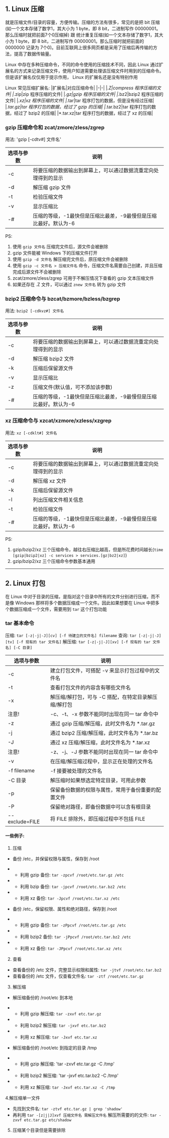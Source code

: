 ## 1. Linux 压缩
就是压缩文件/目录的容量，方便传输。压缩的方法有很多，常见的是把 bit 压缩(如一个文本存储了数字1，其大小为 1 byte，即 8 bit，二进制写作 00000001。那么压缩时就把前面7个0压缩掉) 跟 统计重复压缩(如一个文本存储了数字1，其大小为 1 byte，即 8 bit，二进制写作 00000001。那么压缩时就把前面的 0000000 记录为 7个0)。目前互联网上很多网页都是采用了压缩后再传输的方法，提高了数据传输量。

Linux 中存在多种压缩命令，不同的命令使用的压缩技术不同，因此 Linux 通过扩展名的方式来记录压缩文件，使用户知道需要处理该压缩文件时用到的压缩命令。但是该扩展名仅仅用于提示作用， Linux 的扩展名还是没有特别作用

Linux 常见压缩扩展名:
|扩展名|对应压缩命令|
|-|-|
|*.Z|compress 程序压缩的文件|
|*.zip|zip 程序压缩的文件|
|*.gz|gzip 程序压缩的文件|
|*.bz2|bzip2 程序压缩的文件|
|*.xz|xz 程序压缩的文件|
|*.tar|tar 程序打包的数据，但是没有经过压缩|
|*.tar.gz|tar 程序打包的数据，经过了 gzip 的压缩|
|*.tar.bz2|tar 程序打包的数据，经过了 bzip2 的压缩|
|*.tar.xz|tar 程序打包的数据，经过了 xz 的压缩|

### gzip 压缩命令和 zcat/zmore/zless/zgrep
用法: 'gzip [-cdtv#] 文件名'

|选项与参数|说明|
|-|-|
|-c|将要压缩的数据输出到屏幕上，可以通过数据流重定向处理得到的显示|
|-d|解压缩 gzip 文件|
|-t|检验压缩文件|
|-v|显示压缩比|
|-#|压缩的等级，-1最快但是压缩比最差，-9最慢但是压缩比最好。默认为-6|

PS:
1. 使用 `gzip 文件名` 压缩完文件后，源文件会被删除
2. gzip 文件能被 Windows 下的压缩文件打开
3. 使用 `gzip -d 文件名` 解压缩完文件后，原压缩文件会被删除
4. 使用 `gzip -c 文件名 > 压缩文件名` 命令，压缩文件名需要自己创建，并且压缩完成后源文件不会被删除
5. zcat/zmore/zless/zgrep 可用于不解压情况下查看的 gzip 文本压缩文件
6. 如果还存在 .Z 文件，可以通过 `znew 文件名` 转为 gzip 文件

### bzip2 压缩命令与 bzcat/bzmore/bzless/bzgrep
用法: `bzip2 [-cdkvz#] 文件名`

|选项与参数|说明|
|-|-|
|-c|将要压缩的数据输出到屏幕上，可以通过数据流重定向处理得到的显示|
|-d|解压缩 bzip2 文件|
|-k|压缩后保留源文件|
|-v|显示压缩比|
|-z|压缩文件(默认值，可不添加该参数)|
|-#|压缩的等级，-1最快但是压缩比最差，-9最慢但是压缩比最好。默认为-6|

### xz 压缩命令与 xzcat/xzmore/xzless/xzgrep
用法: `xz [-cdklt#] 文件名`

|选项与参数|说明|
|-|-|
|-c|将要压缩的数据输出到屏幕上，可以通过数据流重定向处理得到的显示|
|-d|解压缩 xz 文件|
|-k|压缩后保留源文件|
|-l|列出压缩文件相关信息|
|-t|检验压缩文件|
|-#|压缩的等级，-1最快但是压缩比最差，-9最慢但是压缩比最好。默认为-6|

PS:
1. gzip/bzip2/xz 三个压缩命令，越往右压缩比越高，但是所花费时间越长(`time [gzip|bzip2|xz] -c services > services.[gz|bz2|xz]`)
2. gzip/bzip2/xz 三个压缩命令参数基本通用

---
## 2. Linux 打包
在 Linux 中对于目录的压缩，是指对这个目录中所有的文件分别进行压缩，而不是像 Windows 那样将多个数据压缩成一个文件。因此如果想要在 Linux 中把多个数据压缩成一个文件，需要用到 `tar` 这个打包功能

### tar 基本命令
压缩: `tar [-z|-j|-J][cv] [-f 待建立的文件名] filename`
查询: `tar [-z|-j|-J][tv] [-f 现有的 tar 文件名]`
解压缩: `tar [-z|-j|-J][xv] [-f 现有的 tar 文件名] [-C 目录]`

|选项与参数|说明|
|-|-|
|-c|建立打包文件，可搭配 -v 来显示打包过程中的文件名|
|-t|查看打包文件的内容含有哪些文件名|
|-x|解压缩/解打包，可与 -C 搭配，在特定目录解压缩/解打包|
|注意!|-c、-t、-x 参数不能同时出现在同一 tar 命令中|
|-z|通过 gzip 压缩/解压缩，此时文件名为 *.tar.gz|
|-j|通过 bzip2 压缩/解压缩，此时文件名为 *.tar.bz|
|-J|通过 xz 压缩/解压缩，此时文件名为 *.tar.xz|
|注意!|-z、-j、-J 参数不能同时出现在同一 tar 命令中|
|-v|在压缩/解压缩过程中，显示正在处理的文件名|
|-f filename|-f 接要被处理的文件名|
|-C 目录|解压缩时如果想选定特定目录，可用此参数|
|-p|保留备份数据的权限与属性，常用于备份重要的配置文件|
|-P|保留绝对路径，即备份数据中可以含有根目录|
|--exclude=FILE|将 FILE 排除外，即压缩过程中不包括 FILE|

#### 一些例子:
1. 压缩
* 备份 /etc，并保留权限与属性，保存到 /root
* * 利用 gzip 备份: `tar -zpcvf /root/etc.tar.gz /etc`
* * 利用 bzip 备份: `tar -jpcvf /root/etc.tar.bz2 /etc`
* * 利用 xz 备份: `tar -Jpcvf /root/etc.tar.xz /etc`

* 备份 /etc，保留权限、属性和绝对路径，保存到 /root
* * 利用 gzip 备份: `tar -zPpcvf /root/etc.tar.gz /etc`
* * 利用 bzip2 备份: `tar -jPpcvf /root/etc.tar.bz2 /etc`
* * 利用 xz 备份: `tar -JPpcvf /root/etc.tar.xz /etc`

2. 查看
* 查看备份的 /etc 文件，完整显示权限和属性: `tar -jtvf /root/etc.tar.bz2`
* 查看备份的 /etc 文件，仅查看文件名: `tar -ztf /root/etc.tar.gz`

3. 解压缩
* 解压缩备份的 /root/etc 到本地
* * 利用 gzip 解压缩: `tar -zxvf etc.tar.gz`
* * 利用 bzip2 解压缩: `tar -jxvf etc.tar.bz2`
* * 利用 xz 解压缩: `tar -Jxvf etc.tar.xz`

* 解压缩备份的 /root/etc 到指定的目录 /tmp
* * 利用 gzip 解压缩: 'tar -zxvf etc.tar.gz -C /tmp'
* * 利用 bzip2 解压缩: 'tar -jxvf etc.tar.bz2 -C /tmp'
* * 利用 xz 解压缩: `tar -Jxvf etc.tar.xz -C /tmp`

4.解压缩单一文件
* 先找到文件名: `tar -ztvf etc.tar.gz | grep 'shadow'`
* 再利用 `tar -[z|j|J]xvf 压缩文件名 需解压文件名` 解压所需要的的文件: `tar -zxvf etc.tar.gz etc/shadow`

5. 压缩某个目录但是需要排除